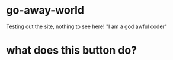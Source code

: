 # go-away-world
Testing out the site, nothing to see here!
<statement>"I am a god awful coder"</statement>
# what does this button do?
